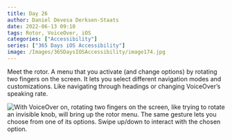 ```yaml
---
title: Day 26
author: Daniel Devesa Derksen-Staats
date: 2022-06-13 09:10
tags: Rotor, VoiceOver, iOS
categories: ["Accessibility"]
series: ["365 Days iOS Accessibility"]
image: /Images/365DaysIOSAccessibility/image174.jpg
---
```


Meet the rotor. A menu that you activate (and change options) by rotating two fingers on the screen. It lets you select different navigation modes and customizations. Like navigating through headings or changing VoiceOver’s speaking rate.

![With VoiceOver on, rotating two fingers on the screen, like trying to rotate an invisible knob, will bring up the rotor menu. The same gesture lets you choose from one of its options. Swipe up/down to interact with the chosen option.](/Images/365DaysIOSAccessibility/image174.jpg)

